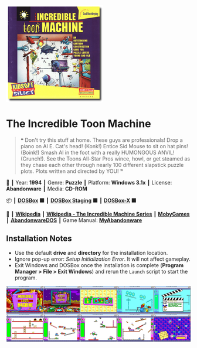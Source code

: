 ![](Thumbnail.png 'application-thumbnail')

# The Incredible Toon Machine

> ❝ Don't try this stuff at home. These guys are professionals! Drop a piano on Al E. Cat's head! (Konk!) Entice Sid Mouse to sit on hat pins! (Boink!) Smash Al in the foot with a really HUMONGOUS ANVIL! (Crunch!). See the Toons All-Star Pros wince, howl, or get steamed as they chase each other through nearly 100 different slapstick puzzle plots. Plots written and directed by YOU! ❞
>

📌 ┃ Year: **1994** ┃ Genre: **Puzzle** ┃ Platform: **Windows 3.1x** ┃ License: **Abandonware** ┃ Media: **CD-ROM** 

📦 ┃ **[DOSBox](https://www.dosbox.com/) 🟩** ┃ **[DOSBox Staging](https://dosbox-staging.github.io/) 🟩** ┃ **[DOSBox-X](https://dosbox-x.com/) 🟩** 

📎 ┃ **[Wikipedia](https://en.wikipedia.org/wiki/The_Incredible_Toon_Machine)** ┃ **[Wikipedia - The Incredible Machine Series](https://en.wikipedia.org/wiki/The_Incredible_Machine)** ┃ **[MobyGames](https://www.mobygames.com/game/9601/the-incredible-toon-machine/)** ┃ **[AbandonwareDOS](https://www.abandonwaredos.com/abandonware-game.php?abandonware=The+Incredible+Toon+Machine&gid=2124)** ┃ Game Manual: **[MyAbandonware](https://www.myabandonware.com/game/the-incredible-toon-machine-3le)** 

## Installation Notes
- Use the default **drive** and **directory** for the installation location.
- Ignore pop-up error: *Setup Initialization Error*. It will not affect gameplay.
- Exit Windows and DOSBox once the installation is complete (**Program Manager > File > Exit Windows**) and rerun the `Launch` script to start the program.

![](Montage.png 'The Incredible Toon Machine')

